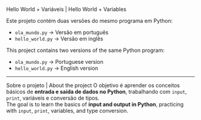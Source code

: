 Hello World + Variáveis | Hello World + Variables

Este projeto contém duas versões do mesmo programa em Python:
- `ola_mundo.py` → Versão em português
- `hello_world.py` → Versão em inglês

This project contains two versions of the same Python program:
- `ola_mundo.py` → Portuguese version
- `hello_world.py` → English version

---

Sobre o projeto | About the project
O objetivo é aprender os conceitos básicos de **entrada e saída de dados no Python**, trabalhando com `input`, `print`, variáveis e conversão de tipos.  
The goal is to learn the basics of **input and output in Python**, practicing with `input`, `print`, variables, and type conversion.
